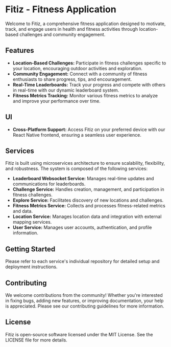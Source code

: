 # Fitiz - Fitness Application

Welcome to Fitiz, a comprehensive fitness application designed to motivate, track, and engage users in health and fitness activities through location-based challenges and community engagement.

## Features

-   **Location-Based Challenges:** Participate in fitness challenges specific to your location, encouraging outdoor activities and exploration.
-   **Community Engagement:** Connect with a community of fitness enthusiasts to share progress, tips, and encouragement.
-   **Real-Time Leaderboards:** Track your progress and compete with others in real-time with our dynamic leaderboard system.
-   **Fitness Metrics Tracking:** Monitor various fitness metrics to analyze and improve your performance over time.

## UI
-   **Cross-Platform Support:** Access Fitiz on your preferred device with our React Native frontend, ensuring a seamless user experience.

## Services

Fitiz is built using microservices architecture to ensure scalability, flexibility, and robustness. The system is composed of the following services:

-   **Leaderboard Websocket Service:** Manages real-time updates and communications for leaderboards.
-   **Challenge Service:** Handles creation, management, and participation in fitness challenges.
-   **Explore Service:** Facilitates discovery of new locations and challenges.
-   **Fitness Metrics Service:** Collects and processes fitness-related metrics and data.
-   **Location Service:** Manages location data and integration with external mapping services.
-   **User Service:** Manages user accounts, authentication, and profile information.

## Getting Started

Please refer to each service's individual repository for detailed setup and deployment instructions.

## Contributing

We welcome contributions from the community! Whether you're interested in fixing bugs, adding new features, or improving documentation, your help is appreciated. Please see our contributing guidelines for more information.

## License

Fitiz is open-source software licensed under the MIT License. See the LICENSE file for more details.
